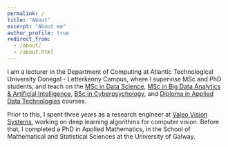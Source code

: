 ```yaml
---
permalink: /
title: "About"
excerpt: "About me"
author_profile: true
redirect_from: 
  - /about/
  - /about.html
---
```


I am a lecturer in the Department of Computing at Atlantic Technological University Donegal - Letterkenny Campus, where I supervise MSc and PhD students, and teach on the [MSc in Data Science](https://www.lyit.ie/CourseDetails/D303/NC1080/DataScience&PreparatoryCertificateinComputing), [MSc in Big Data Analytics & Artificial Intelligence](https://www.lyit.ie/CourseDetails/D303/LY_KDAAI_M/BigDataAnalyticsandArtificialIntelligence), [BSc in Cyberpsychology](https://www.lyit.ie/CourseDetails/D303/NC2081/BScHonsinCyberpsychology), and [Diploma in Applied Data Technologies](https://www.lyit.ie/portals/0/PDF/atu/springboard/2022DiplomainAppliedDataTechnologies.pdf) courses. 

Prior to this, I spent three years as a research engineer at [Valeo Vision Systems](https://www.valeo.com/en/), working on deep learning algorithms for computer vision.
Before that, I completed a PhD in Applied Mathematics, in the School of Mathematical and Statistical Sciences at the University of Galway.
